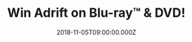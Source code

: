 ---
campaign-uuid: "c-ecae88a2-5dce-4a10-945d-0357b3110d47"
type: "Competition"
category: "Entertainment"
date: "2018-11-05T09:00:00.000Z"
end-date: "2018-12-05T23:59:00.000Z"
disable-form: false
is_promoted: true
has_entry_page: true
title: "Win Adrift on Blu-ray™ & DVD!"
competition-description: "<p>Calling all Shailene Woodley and Sam Claflin fans! We\
  \ have amazing news for YOU: celebrating the release of Sony Pictures Home Entertainment\
  \ new movie: Adrift, NME AAA has managed to get their hands on 3 Blu-ray™ & DVD’\
  s of the film to 3 lucky NME AAA members to win!</p>\r\n<p>If you can’t wait to\
  \ see this unforgettable story based on a real-life memoir, click below for a chance\
  \ to win!</p>"
hero-header: "Win Adrift on Blu-ray™ & DVD!"
terms-confirmation: "N/A"
banner-img: "https://assets.expresslyapp.com/asset-b39a7e11-924f-4cd5-89a9-5107b799966a.jpg"
logo-left-href: "aaa.nme.com"
logo-left-image: "https://assets.expresslyapp.com/asset-b4600886-b2dc-44e4-8ae4-6d2b4da86390.jpg"
logo-left-title: "NME AAA"
bg-image-hero: "https://assets.expresslyapp.com/asset-ebabeb1e-a2e1-46bb-8d8b-cb56d5180ec1.jpg"
bg-image-first: "https://assets.expresslyapp.com/asset-4a7df765-1d2d-4e08-b189-c6a3f5c56ee2.jpg"
bg-image-second: "https://assets.expresslyapp.com/asset-5a963ae3-8581-45ac-9c25-68e87534cad3.jpg"
section1-content: "<p>Adrift is based on the inspiring true story of two free spirits\
  \ whose chance encounter leads them first to love, and then to the adventure of\
  \ a lifetime.</p>\r\n<p>As the two avid sailors set out on a journey across the\
  \ ocean, Tami Oldham (Woodley) and Richard Sharp (Claflin) couldn’t anticipate they\
  \ would be sailing directly into one of the most catastrophic hurricanes in recorded\
  \ history. In the aftermath of the storm, Tami awakens to find Richard badly injured\
  \ and their boat in ruins. With no hope for rescue, Tami must find the strength\
  \ and determination to save herself and the only man she has ever loved.</p>\_"
section2-content: "<p>The Blu-ray™ and DVD come with extensive bonus features including:\
  \ Director’s Commentary with Director Baltasar Kormákur and Shailene Woodley, making-of\
  \ featurettes and deleted scenes.</p>\r\n<p>We are giving away 3 Blu-ray™ and DVD’\
  s of the movie for 3 lucky members to win. Want to get to get your weekend sorted?\
  \ Enter the form below for a chance to win and enjoy a great night in with friends\
  \ watching this unforgettable movie!</p>\r\n<p>Good luck!</p>"
entry-title: "Win Adrift on Blu-ray™ & DVD!"
entry-content: "Enter the draw to win Adrift on Blu-ray™ & DVD by completing the form\
  \ below before 23:59 on 5th of December 2018."
has-winner: false
prize-description: "Adrift on Blu-ray™ & DVD."
special-conditions: "Multiple entries are allowed up to one every day."
country-restrictions:
- "GB"
---